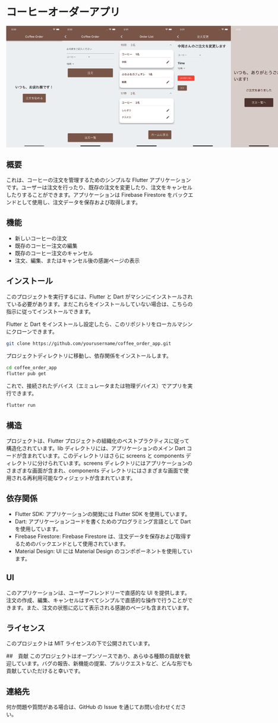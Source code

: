 # コーヒーオーダーアプリ

<div style="display: flex;">
    <img src="images/Simulator Screenshot - iPhone 14 - 2023-06-12 at 03.30.45.png" alt="ホーム画面" style="width: 30%;">
    <img src="images/Simulator Screenshot - iPhone 14 - 2023-06-12 at 03.30.49.png" alt="ホーム画面" style="width: 30%;">
    <img src="images/Simulator Screenshot - iPhone 14 - 2023-06-12 at 03.31.13.png" alt="ホーム画面" style="width: 30%;">
    <img src="images/Simulator Screenshot - iPhone 14 - 2023-06-12 at 03.31.23.png" alt="ホーム画面" style="width: 30%;">
    <img src="images/Simulator Screenshot - iPhone 14 - 2023-06-12 at 03.31.51.png" alt="ホーム画面" style="width: 30%;">
</div>

## 概要

これは、コーヒーの注文を管理するためのシンプルな Flutter アプリケーションです。ユーザーは注文を行ったり、既存の注文を変更したり、注文をキャンセルしたりすることができます。アプリケーションは Firebase Firestore をバックエンドとして使用し、注文データを保存および取得します。

## 機能

- 新しいコーヒーの注文
- 既存のコーヒー注文の編集
- 既存のコーヒー注文のキャンセル
- 注文、編集、またはキャンセル後の感謝ページの表示

## インストール

このプロジェクトを実行するには、Flutter と Dart がマシンにインストールされている必要があります。まだこれらをインストールしていない場合は、こちらの指示に従ってインストールできます。

Flutter と Dart をインストールし設定したら、このリポジトリをローカルマシンにクローンできます。

```zsh
git clone https://github.com/yourusername/coffee_order_app.git
```

プロジェクトディレクトリに移動し、依存関係をインストールします。

```zsh
cd coffee_order_app
flutter pub get
```

これで、接続されたデバイス（エミュレータまたは物理デバイス）でアプリを実行できます。

```zsh
flutter run
```

## 構造

プロジェクトは、Flutter プロジェクトの組織化のベストプラクティスに従って構造化されています。lib ディレクトリには、アプリケーションのメイン Dart コードが含まれています。このディレクトリはさらに screens と components ディレクトリに分けられています。screens ディレクトリにはアプリケーションのさまざまな画面が含まれ、components ディレクトリにはさまざまな画面で使用される再利用可能なウィジェットが含まれています。

## 依存関係

- Flutter SDK: アプリケーションの開発には Flutter SDK を使用しています。
- Dart: アプリケーションコードを書くためのプログラミング言語として Dart を使用しています。
- Firebase Firestore: Firebase Firestore は、注文データを保存および取得するためのバックエンドとして使用されています。
- Material Design: UI には Material Design のコンポポーネントを使用しています。

## UI

このアプリケーションは、ユーザーフレンドリーで直感的な UI を提供します。注文の作成、編集、キャンセルはすべてシンプルで直感的な操作で行うことができます。また、注文の状態に応じて表示される感謝のページも含まれています。

## ライセンス

このプロジェクトは MIT ライセンスの下で公開されています。

##　貢献
このプロジェクトはオープンソースであり、あらゆる種類の貢献を歓迎しています。バグの報告、新機能の提案、プルリクエストなど、どんな形でも貢献していただけると幸いです。

## 連絡先

何か問題や質問がある場合は、GitHub の Issue を通じてお問い合わせください。
